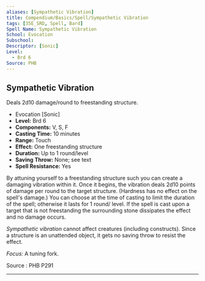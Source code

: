 ```yaml
---
aliases: [Sympathetic Vibration]
title: Compendium/Basics/Spell/Sympathetic Vibration
tags: [35E_SRD, Spell, Bard]
Spell Name: Sympathetic Vibration
School: Evocation
Subschool: 
Descriptor: [Sonic]
Level:
  - Brd 6
Source: PHB
---
```



## Sympathetic Vibration

Deals 2d10 damage/round to freestanding structure.

*   Evocation [Sonic]
*   **Level:** Brd 6
*   **Components:** V, S, F
*   **Casting Time:** 10 minutes
*   **Range:** Touch
*   **Effect:** One freestanding structure
*   **Duration:** Up to 1 round/level
*   **Saving Throw:** None; see text
*   **Spell Resistance:** Yes

<p>By attuning yourself to a freestanding structure such you can create a damaging vibration within it. Once it begins, the vibration deals 2d10 points of damage per round to the target structure. (Hardness has no effect on the spell's damage.) You can choose at the time of casting to limit the duration of the spell; otherwise it lasts for 1 round/ level. If the spell is cast upon a target that is not freestanding the surrounding stone dissipates the effect and no damage occurs.</p><p><i>Sympathetic vibration</i> cannot affect creatures (including constructs). Since a structure is an unattended object, it gets no saving throw to resist the effect.</p><p><i>Focus:</i> A tuning fork.</p>

Source : PHB P291

---
